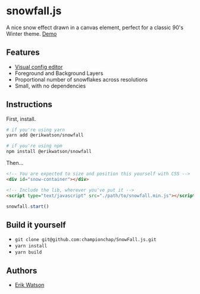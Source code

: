 # snowfall.js

A nice snow effect drawn in a canvas element, perfect for a classic 90's Winter theme. [Demo](http://erikwatson.me/snowfall)

## Features

- [Visual config editor](http://)
- Foreground and Background Layers
- Proportional number of snowflakes across resolutions
- Small, with no dependencies

## Instructions

First, install.

```sh
# if you're using yarn
yarn add @erikwatson/snowfall

# if you're using npm
npm install @erikwatson/snowfall
```

Then...

```html
<!-- You are expected to size and position this yourself with CSS -->
<div id="snow-container"></div>

<!-- Include the lib, wherever you've put it -->
<script type="text/javascript" src="./path/to/snowfall.min.js"></script>
```

```js
snowfall.start()
```

## Build it yourself

- `git clone git@github.com:championchap/SnowFall.js.git`
- `yarn install`
- `yarn build`

## Authors

- [Erik Watson](http://erikwatson.me)
